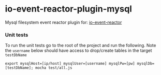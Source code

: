 # io-event-reactor-plugin-mysql

Mysql filesystem event reactor plugin for: [io-event-reactor](https://github.com/bitsofinfo/io-event-reactor)

### Unit tests

To run the unit tests go to the root of the project and run the following. Note the
`username` below should have access to drop/create tables in the target `testDbName`

```
export mysqlHost=[ip/host] mysqlUser=[username] mysqlPw=[pw] mysqlDb=[testDbName]; mocha test/all.js
```

